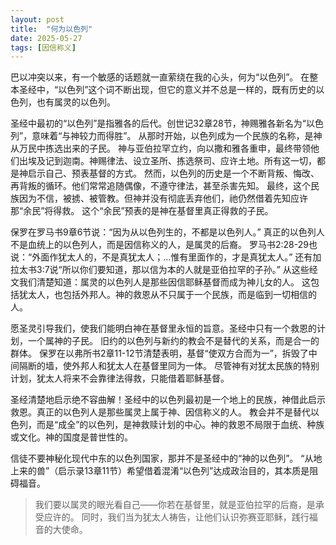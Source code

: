```yaml
---
layout: post
title:  "何为以色列"
date: 2025-05-27
tags: [因信称义]
---
```


巴以冲突以来，有一个敏感的话题就一直萦绕在我的心头，何为“以色列”。
在整本圣经中，“以色列”这个词不断出现，但它的意义并不总是一样的，既有历史的以色列，也有属灵的以色列。

圣经中最初的“以色列”是指雅各的后代。创世记32章28节，神赐雅各新名为“以色列”，意味着“与神较力而得胜”。
从那时开始，以色列成为一个民族的名称，是神从万民中拣选出来的子民。
神与亚伯拉罕立约，向以撒和雅各重申，最终带领他们出埃及记到迦南。神赐律法、设立圣所、拣选祭司、应许土地。所有这一切，都是神启示自己、预表基督的方式。
然而，以色列的历史是一个不断背叛、悔改、再背叛的循环。他们常常追随偶像，不遵守律法，甚至杀害先知。
最终，这个民族因为不信，被掳、被管教。但神并没有彻底丢弃他们，祂仍然借着先知应许那“余民”将得救。
这个“余民”预表的是神在基督里真正得救的子民。

保罗在罗马书9章6节说：“因为从以色列生的，不都是以色列人。”
真正的以色列人不是血统上的以色列人，而是因信称义的人，是属灵的后裔。
罗马书2:28-29也说：“外面作犹太人的，不是真犹太人；…惟有里面作的，才是真犹太人。”
还有加拉太书3:7说“所以你们要知道，那以信为本的人就是亚伯拉罕的子孙。”
从这些经文我们清楚知道：属灵的以色列人是那些因信耶稣基督而成为神儿女的人。
这包括犹太人，也包括外邦人。神的救恩从不只属于一个民族，而是临到一切相信的人。

愿圣灵引导我们，使我们能明白神在基督里永恒的旨意。圣经中只有一个救恩的计划，一个属神的子民。
旧约的以色列与新约的教会不是替代的关系，而是合一的群体。
保罗在以弗所书2章11-12节清楚表明，基督“使双方合而为一”，拆毁了中间隔断的墙，使外邦人和犹太人在基督里同为一体。
尽管神有对犹太民族的特别计划，犹太人将来不会靠律法得救，只能借着耶稣基督。

圣经清楚地启示绝不容曲解！圣经中的以色列最初是一个地上的民族，神借此启示救恩。真正的以色列人是那些属灵上属于神、因信称义的人。
教会并不是替代以色列，而是“成全”的以色列，是神救赎计划的中心。神的救恩不局限于血统、种族或文化。神的国度是普世性的。

信徒不要神秘化现代中东的以色列国家，那并不是圣经中的“神的以色列”。
“从地上来的兽”（启示录13章11节）希望借着混淆“以色列”达成政治目的，其本质是阻碍福音。

>我们要以属灵的眼光看自己——你若在基督里，就是亚伯拉罕的后裔，是承受应许的。
>同时，我们当为犹太人祷告，让他们认识弥赛亚耶稣，践行福音的大使命。
